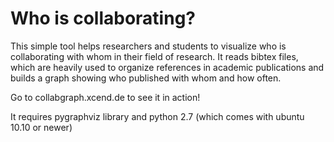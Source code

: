 Who is collaborating?
====================
This simple tool helps researchers and students to visualize who is collaborating with whom in their field of research. It reads bibtex files, which are heavily used to organize references in academic publications and builds a graph showing who published with whom and how often. 

Go to collabgraph.xcend.de to see it in action!

It requires pygraphviz library and python 2.7 (which comes with ubuntu 10.10 or newer)